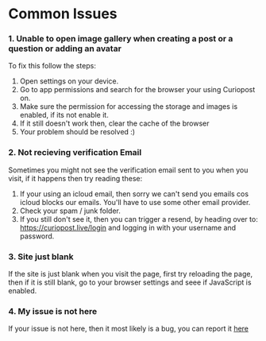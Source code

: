 # Common Issues

### 1. Unable to open image gallery when creating a post or a question or adding an avatar

To fix this follow the steps:

1. Open settings on your device.
2. Go to app permissions and search for the browser your using Curiopost on.
3. Make sure the permission for accessing the storage and images is enabled, if its not enable it.
4. If it still doesn't work then, clear the cache of the browser
5. Your problem should be resolved :)

### 2. Not recieving verification Email

Sometimes you might not see the verification email sent to you when you visit, if it happens then try reading these:

1. If your using an icloud email, then sorry we can't send you emails cos icloud blocks our emails. You'll have to use some other email provider.
2. Check your spam / junk folder.
3. If you still don't see it, then you can trigger a resend, by heading over to: https://curiopost.live/login and logging in with your username and password.

### 3. Site just blank

If the site is just blank when you visit the page, first try reloading the page, then if it is still blank, go to your browser settings and seee if JavaScript is enabled.

### 4. My issue is not here

If your issue is not here, then it most likely is a bug, you can report it [here](https://bugs.curiopost.live/)
